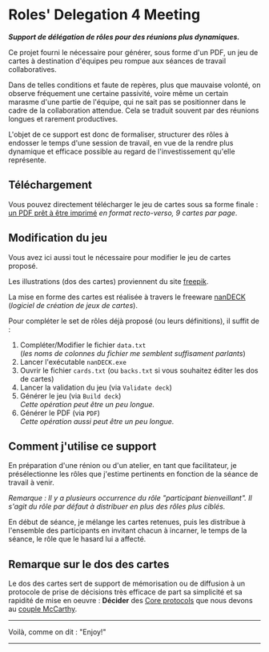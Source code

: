 # Roles' Delegation 4 Meeting
**_Support de délégation de rôles pour des réunions plus dynamiques._**

Ce projet fourni le nécessaire pour générer, sous forme d'un PDF, un jeu de cartes à destination d'équipes peu rompue aux séances de travail collaboratives.

Dans de telles conditions et faute de repères, plus que mauvaise volonté, on observe fréquement une certaine passivité, voire même un certain marasme d'une partie de l'équipe, qui ne sait pas se positionner dans le cadre de la collaboration attendue. Cela se traduit souvent par des réunions longues et rarement productives.

L'objet de ce support est donc de formaliser, structurer des rôles à endosser le temps d'une session de travail, en vue de la rendre plus dynamique et efficace possible au regard de l'investissement qu'elle représente.

## Téléchargement
Vous pouvez directement télécharger le jeu de cartes sous sa forme finale : [un PDF prêt à être imprimé](https://www.dropbox.com/s/4gw33m28xljgjep/cards_impression.pdf?dl=0) _en format recto-verso, 9 cartes par page_.

## Modification du jeu
Vous avez ici aussi tout le nécessaire pour modifier le jeu de cartes proposé.

Les illustrations (dos des cartes) proviennent du site [freepik](https://fr.freepik.com/).

La mise en forme des cartes est réalisée à travers le freeware [nanDECK](http://www.nand.it/nandeck/) (_logiciel de création de jeux de cartes_).

Pour compléter le set de rôles déjà proposé (ou leurs définitions), il suffit de :

1. Compléter/Modifier le fichier `data.txt`
<br/>(_les noms de colonnes du fichier me semblent suffisament parlants_)
2. Lancer l'exécutable `nanDECK.exe`
3. Ouvrir le fichier `cards.txt` (ou `backs.txt` si vous souhaitez éditer les dos de cartes)
4. Lancer la validation du jeu (via `Validate deck`)
5. Générer le jeu (via `Build deck`)
<br/>_Cette opération peut être un peu longue._
6. Générer le PDF (via `PDF`)
<br/>_Cette opération aussi peut être un peu longue._

## Comment j'utilise ce support
En préparation d'une rénion ou d'un atelier, en tant que facilitateur, je présélectionne les rôles que j'estime pertinents en fonction de la séance de travail à venir.

_Remarque : Il y a plusieurs occurrence du rôle "participant bienveillant". Il s'agit du rôle par défaut à distribuer en plus des rôles plus ciblés._

En début de séance, je mélange les cartes retenues, puis les distribue à l'ensemble des participants en invitant chacun à incarner, le temps de la séance, le rôle que le hasard lui a affecté.

## Remarque sur le dos des cartes
Le dos des cartes sert de support de mémorisation ou de diffusion à un protocole de prise de décisions très efficace de part sa simplicité et sa rapidité de mise en oeuvre : **Décider** des [Core protocols](http://www.mccarthyshow.com/download-the-core/) que nous devons au [couple McCarthy](http://www.mccarthyshow.com/aboutus/).

---

Voilà, comme on dit : "Enjoy!"

---